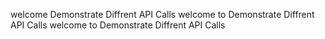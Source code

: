 welcome Demonstrate Diffrent API Calls
welcome to Demonstrate Diffrent API Calls
welcome to Demonstrate Diffrent API Calls

